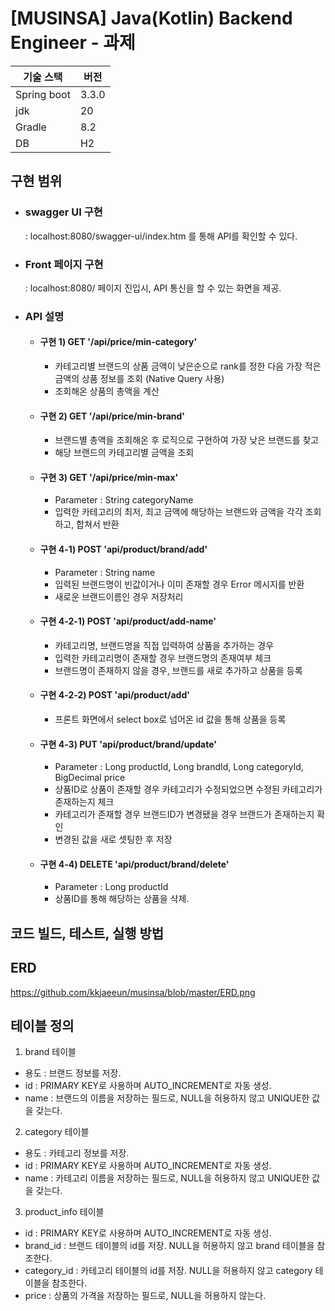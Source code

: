 # [MUSINSA] Java(Kotlin) Backend Engineer - 과제

|기술 스택|버전|
|--|--|
|Spring boot|3.3.0|
|jdk|20|
|Gradle|8.2|
|DB|H2|

## 구현 범위
* ### swagger UI 구현
  : localhost:8080/swagger-ui/index.htm 를 통해 API를 확인할 수 있다.
* ### Front 페이지 구현
  : localhost:8080/ 페이지 진입시, API 통신을 할 수 있는 화면을 제공.
* ### API 설명
  * #### 구현 1) GET '/api/price/min-category'
    * 카테고리별 브랜드의 상품 금액이 낮은순으로 rank를 정한 다음 가장 적은 금액의 상품 정보를 조회 (Native Query 사용)
    * 조회해온 상품의 총액을 계산
  * #### 구현 2) GET '/api/price/min-brand'
    * 브랜드별 총액을 조회해온 후 로직으로 구현하여 가장 낮은 브랜드를 찾고
    * 해당 브랜드의 카테고리별 금액을 조회
  * #### 구현 3) GET '/api/price/min-max' 
    * Parameter : String categoryName
    * 입력한 카테고리의 최저, 최고 금액에 해당하는 브랜드와 금액을 각각 조회하고, 합쳐서 반환
  * #### 구현 4-1) POST 'api/product/brand/add'
    * Parameter : String name
    * 입력된 브랜드명이 빈값이거나 이미 존재할 경우 Error 메시지를 반환
    * 새로운 브랜드이름인 경우 저장처리
  * #### 구현 4-2-1) POST 'api/product/add-name'
    * 카테고리명, 브랜드명을 직접 입력하여 상품을 추가하는 경우
    * 입력한 카테고리명이 존재할 경우 브랜드명의 존재여부 체크
    * 브랜드명이 존재하지 않을 경우, 브랜드를 새로 추가하고 상품을 등록
  * #### 구현 4-2-2) POST 'api/product/add'
    * 프론트 화면에서 select box로 넘어온 id 값을 통해 상품을 등록
  * #### 구현 4-3) PUT 'api/product/brand/update'
    * Parameter : Long productId, Long brandId, Long categoryId, BigDecimal price
    * 상품ID로 상품이 존재할 경우 카테고리가 수정되었으면 수정된 카테고리가 존재하는지 체크
    * 카테고리가 존재할 경우 브랜드ID가 변경됐을 경우 브랜드가 존재하는지 확인
    * 변경된 값을 새로 셋팅한 후 저장
  * #### 구현 4-4) DELETE 'api/product/brand/delete'
    * Parameter : Long productId
    * 상품ID를 통해 해당하는 상품을 삭제.
  
  
## 코드 빌드, 테스트, 실행 방법

## ERD
https://github.com/kkjaeeun/musinsa/blob/master/ERD.png

## 테이블 정의
1. brand 테이블
  - 용도 : 브랜드 정보를 저장.
  - id : PRIMARY KEY로 사용하며 AUTO_INCREMENT로 자동 생성.
  - name : 브랜드의 이름을 저장하는 필드로, NULL을 허용하지 않고 UNIQUE한 값을 갖는다.

2. category 테이블
  - 용도 : 카테고리 정보를 저장.
  - id :  PRIMARY KEY로 사용하며 AUTO_INCREMENT로 자동 생성.
  - name : 카테고리 이름을 저장하는 필드로, NULL을 허용하지 않고 UNIQUE한 값을 갖는다.

3. product_info 테이블
  - id : PRIMARY KEY로 사용하며 AUTO_INCREMENT로 자동 생성.
  - brand_id : 브랜드 테이블의 id를 저장. NULL을 허용하지 않고 brand 테이블을 참조한다.
  - category_id : 카테고리 테이블의 id를 저장. NULL을 허용하지 않고 category 테이블을 참조한다.
  - price : 상품의 가격을 저장하는 필드로, NULL을 허용하지 않는다.


